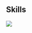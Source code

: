 <p align="center">
  <h2>Skills</h2>
  <a href="https://skillicons.dev">
    <img src="https://skillicons.dev/icons?i=cs,dotnet,php,py,mysql,html,css,js" />
  </a>
</p>
